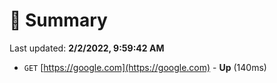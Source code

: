 # 📖 Summary
Last updated: **2/2/2022, 9:59:42 AM**

- `GET` [https://google.com](https://google.com) - **Up** (140ms)

